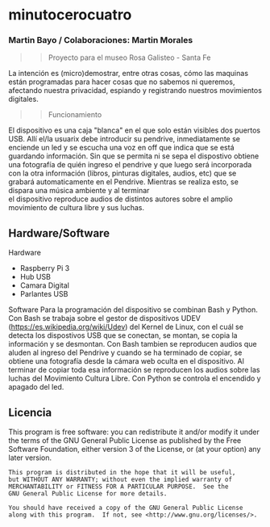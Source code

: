 # minutocerocuatro
### Martin Bayo / Colaboraciones: Martin Morales 
>>Proyecto para el museo Rosa Galisteo - Santa Fe

La intención es (micro)demostrar, entre otras cosas, cómo las maquinas están programadas para hacer cosas que no sabemos ni queremos, afectando nuestra privacidad, espiando y registrando nuestros movimientos digitales. 

>>Funcionamiento

El dispositivo es una caja "blanca" en el que solo están visibles dos puertos USB. Allí el/la usuarix debe introducir su pendrive, inmediatamente se enciende un led y se escucha una voz en off que indica que se está guardando información. Sin que se permita ni se sepa el dispostivo obtiene una fotografía de quién ingreso el pendrive y que luego será incorporada con la otra información (libros, pinturas digitales, audios, etc) que se grabará automaticamente en el Pendrive. Mientras se realiza esto, se dispara una música ambiente y al terminar    
el dispositivo reproduce audios de distintos autores sobre el amplio movimiento de cultura libre y sus luchas.

 
## Hardware/Software

Hardware
- Raspberry Pi 3
- Hub USB
- Camara Digital
- Parlantes USB

Software
 Para la programación del dispositivo se combinan Bash y Python.
Con Bash se trabaja sobre el gestor de dispositivos UDEV (https://es.wikipedia.org/wiki/Udev) del Kernel de Linux, con el cuál se detecta los dispostivos USB que se conectan, se montan, se copia la información y se desmontan. Con Bash tambien se reproducen audios que aluden al ingreso del Pendrive y cuando se ha terminado de copiar, se obtiene una fotografía desde la cámara web oculta en el dispositivo. Al terminar de copiar toda esa información se reproducen los audios sobre las luchas del Movimiento Cultura Libre.
Con Python se controla el encendido y apagado del led.

## Licencia
 This program is free software: you can redistribute it and/or modify
    it under the terms of the GNU General Public License as published by
    the Free Software Foundation, either version 3 of the License, or
    (at your option) any later version.

    This program is distributed in the hope that it will be useful,
    but WITHOUT ANY WARRANTY; without even the implied warranty of
    MERCHANTABILITY or FITNESS FOR A PARTICULAR PURPOSE.  See the
    GNU General Public License for more details.

    You should have received a copy of the GNU General Public License
    along with this program.  If not, see <http://www.gnu.org/licenses/>.
